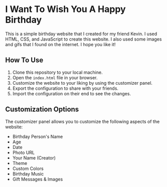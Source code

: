 # I Want To Wish You A Happy Birthday 

This is a simple birthday website that I created for my friend Kevin. I used HTML, CSS, and JavaScript to create this website. I also used some images and gifs that I found on the internet. I hope you like it!

## How To Use

1. Clone this repository to your local machine.
2. Open the `index.html` file in your browser.
3. Customize the website to your liking by using the customizer panel.
4. Export the configuration to share with your friends.
5. Import the configuration on their end to see the changes.

## Customization Options

The customizer panel allows you to customize the following aspects of the website:

- Birthday Person's Name
- Age
- Date
- Photo URL
- Your Name (Creator)
- Theme
- Custom Colors
- Birthday Music
- Gift Messages & Images

